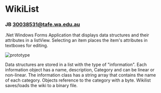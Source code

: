 # WikiList
### JB 30038531@tafe.wa.edu.au

.Net Windows Forms Application that displays data structures and their attributes in a listView. Selecting an item places the item's attributes in textboxes for editing. 

![prototype](https://user-images.githubusercontent.com/90736007/166480529-a4580452-45af-4aba-bd44-24b665b56c6e.png)

Data structures are stored in a list with the type of "information". Each information object has a name, description, Category and can be linear or non-linear. The information class has a string array that contains the name of each category. Objects reference to the category with a byte. 
Wikilist saves/loads the wiki to a binary file. 

